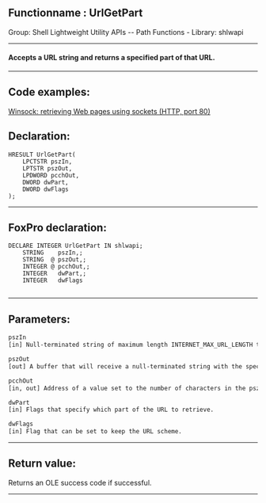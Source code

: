 <link rel="stylesheet" type="text/css" href="../../css/win32api.css">  
<link rel="stylesheet" href="https://cdnjs.cloudflare.com/ajax/libs/font-awesome/4.7.0/css/font-awesome.min.css">

## Functionname : UrlGetPart
Group: Shell Lightweight Utility APIs -- Path Functions - Library: shlwapi    
***  


#### Accepts a URL string and returns a specified part of that URL.
***  


## Code examples:
[Winsock: retrieving Web pages using sockets (HTTP, port 80)](../../samples/sample_383.md)  

## Declaration:
```foxpro  
HRESULT UrlGetPart(
	LPCTSTR pszIn,
	LPTSTR pszOut,
	LPDWORD pcchOut,
	DWORD dwPart,
	DWORD dwFlags
);  
```  
***  


## FoxPro declaration:
```foxpro  
DECLARE INTEGER UrlGetPart IN shlwapi;
	STRING    pszIn,;
	STRING  @ pszOut,;
	INTEGER @ pcchOut,;
	INTEGER   dwPart,;
	INTEGER   dwFlags
  
```  
***  


## Parameters:
```txt  
pszIn
[in] Null-terminated string of maximum length INTERNET_MAX_URL_LENGTH that contains the URL.

pszOut
[out] A buffer that will receive a null-terminated string with the specified part of the URL.

pcchOut
[in, out] Address of a value set to the number of characters in the pszOut buffer.

dwPart
[in] Flags that specify which part of the URL to retrieve.

dwFlags
[in] Flag that can be set to keep the URL scheme.  
```  
***  


## Return value:
Returns an OLE success code if successful.  
***  

